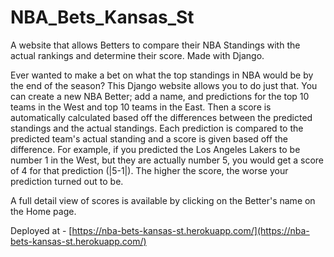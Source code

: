 # NBA_Bets_Kansas_St
A website that allows Betters to compare their NBA Standings with the actual rankings and determine their score. Made with Django. 

Ever wanted to make a bet on what the top standings in NBA would be by the end of the season? This Django website allows you to do just that. 
You can create a new NBA Better; add a name, and predictions for the top 10 teams in the West and top 10 teams in the East. 
Then a score is automatically calculated based off the differences between the predicted standings and the actual standings. Each prediction is compared to the predicted team's actual standing and a score is given based off the difference. For example, if you predicted the Los Angeles Lakers to be number 1 in the West, but they are actually number 5, you would get a score of 4 for that prediction (|5-1|). The higher the score, the worse your prediction turned out to be. 

A full detail view of scores is available by clicking on the Better's name on the Home page.

Deployed at - [https://nba-bets-kansas-st.herokuapp.com/](https://nba-bets-kansas-st.herokuapp.com/)